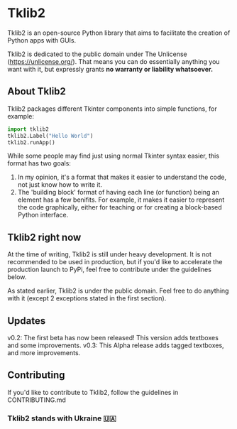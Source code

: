 # Tklib2
Tklib2 is an open-source Python library that aims to facilitate the creation of Python apps with GUIs.

Tklib2 is dedicated to the public domain under The Unlicense (https://unlicense.org/).
That means you can do essentially anything you want with it, but expressly grants **no warranty or liability whatsoever.**

## About Tklib2
Tklib2 packages different Tkinter components into simple functions, for example:
```python
import tklib2
tklib2.Label("Hello World")
tklib2.runApp()
```
While some people may find just using normal Tkinter syntax easier, this format has two goals:
1. In my opinion, it's a format that makes it easier to understand the code, not just know how to write it.
2. The 'building block' format of having each line (or function) being an element has a few benifits. For example, it makes it easier to represent the code graphically, either for teaching or for creating a block-based Python interface. 

## Tklib2 right now
At the time of writing, Tklib2 is still under heavy development. It is not recommended to be used in production, but if you'd like to accelerate the production launch to PyPi, feel free to contribute under the guidelines below.

As stated earlier, Tklib2 is under the public domain. Feel free to do anything with it (except 2 exceptions stated in the first section).

## Updates
v0.2: The first beta has now been released! This version adds textboxes and some improvements.
v0.3: This Alpha release adds tagged textboxes, and more improvements.

## Contributing
If you'd like to contribute to Tklib2, follow the guidelines in CONTRIBUTING.md

### Tklib2 stands with Ukraine 🇺🇦
